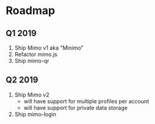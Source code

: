# Roadmap

## Q1 2019
1. Ship Mimo v1 aka "Minimo"
2. Refactor mimo.js
3. Ship mimo-qr

## Q2 2019
1. Ship Mimo v2
    - will have support for multiple profiles per account
    - will have support for private data storage
2. Ship mimo-login
